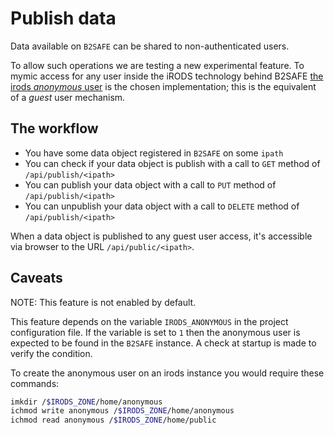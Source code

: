 # Publish data #

Data available on `B2SAFE` can be shared to non-authenticated users.

To allow such operations we are testing a new experimental feature. To mymic access for any user inside the iRODS technology behind B2SAFE [the irods *anonymous* user](https://docs.irods.org/4.2.0/system_overview/users_and_permissions/#tickets-guest-access) is the chosen implementation; this is the equivalent of a *guest* user mechanism.

## The workflow ##

- You have some data object registered in `B2SAFE` on some `ipath`
- You can check if your data object is publish with a call to `GET` method of `/api/publish/<ipath>`
- You can publish your data object with a call to `PUT` method of `/api/publish/<ipath>`
- You can unpublish your data object with a call to `DELETE` method of `/api/publish/<ipath>`

When a data object is published to any guest user access, it's accessible via browser to the URL `/api/public/<ipath>`.

## Caveats ##

NOTE: This feature is not enabled by default.

This feature depends on the variable `IRODS_ANONYMOUS` in the project configuration file. If the variable is set to `1` then the anonymous user is expected to be found in the `B2SAFE` instance. A check at startup is made to verify the condition.

To create the anonymous user on an irods instance you would require these commands:

```bash
imkdir /$IRODS_ZONE/home/anonymous
ichmod write anonymous /$IRODS_ZONE/home/anonymous
ichmod read anonymous /$IRODS_ZONE/home/public
```




